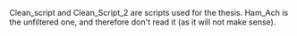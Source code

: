 Clean_script and Clean_Script_2 are scripts used for the thesis.
Ham_Ach is the unfiltered one, and therefore don't read it (as it will not make sense).
